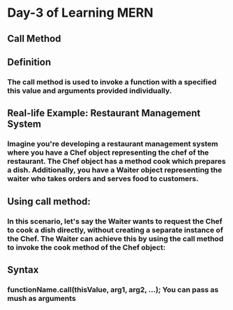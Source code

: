 # Day-3 of Learning MERN
##  Call Method
## Definition

### The call method is used to invoke a function with a specified this value and arguments provided individually.

## Real-life Example: Restaurant Management System

### Imagine you're developing a restaurant management system where you have a Chef object representing the chef of the restaurant. The Chef object has a method cook which prepares a dish. Additionally, you have a Waiter object representing the waiter who takes orders and serves food to customers.

## Using call method:
### In this scenario, let's say the Waiter wants to request the Chef to cook a dish directly, without creating a separate instance of the Chef. The Waiter can achieve this by using the call method to invoke the cook method of the Chef object:

## Syntax 
### functionName.call(thisValue, arg1, arg2, ...); You can pass as mush as arguments


